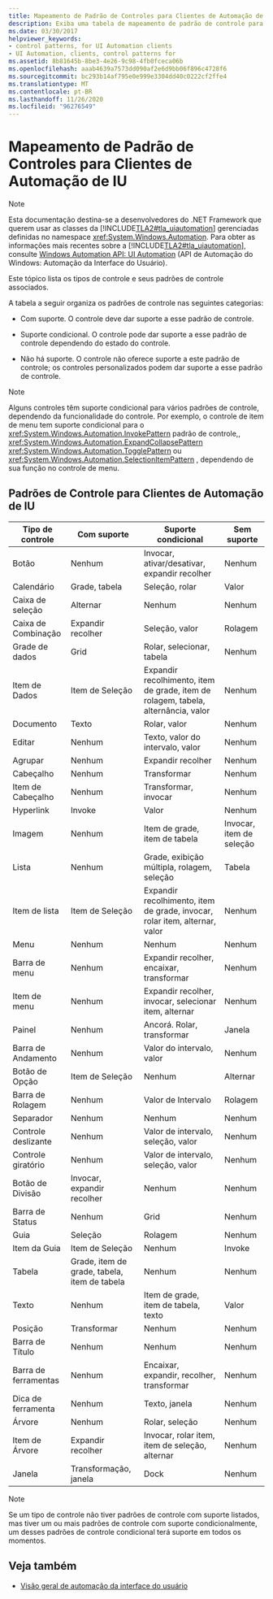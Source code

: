 ```yaml
---
title: Mapeamento de Padrão de Controles para Clientes de Automação de IU
description: Exiba uma tabela de mapeamento de padrão de controle para clientes de automação da interface do usuário. As ações para certos tipos de controle podem ter suporte, com suporte condicional ou sem suporte.
ms.date: 03/30/2017
helpviewer_keywords:
- control patterns, for UI Automation clients
- UI Automation, clients, control patterns for
ms.assetid: 8b81645b-8be3-4e26-9c98-4fb0fceca06b
ms.openlocfilehash: aaab4639a7573dd090af2e6d9bb06f896c4728f6
ms.sourcegitcommit: bc293b14af795e0e999e3304dd40c0222cf2ffe4
ms.translationtype: MT
ms.contentlocale: pt-BR
ms.lasthandoff: 11/26/2020
ms.locfileid: "96276549"
---
```

# <a name="control-pattern-mapping-for-ui-automation-clients"></a>Mapeamento de Padrão de Controles para Clientes de Automação de IU

> [!NOTE]
> Esta documentação destina-se a desenvolvedores do .NET Framework que querem usar as classes da [!INCLUDE[TLA2#tla_uiautomation](../../../includes/tla2sharptla-uiautomation-md.md)] gerenciadas definidas no namespace <xref:System.Windows.Automation>. Para obter as informações mais recentes sobre a [!INCLUDE[TLA2#tla_uiautomation](../../../includes/tla2sharptla-uiautomation-md.md)], consulte [Windows Automation API: UI Automation](/windows/win32/winauto/entry-uiauto-win32) (API de Automação do Windows: Automação da Interface do Usuário).  
  
 Este tópico lista os tipos de controle e seus padrões de controle associados.  
  
 A tabela a seguir organiza os padrões de controle nas seguintes categorias:  
  
- Com suporte. O controle deve dar suporte a esse padrão de controle.  
  
- Suporte condicional. O controle pode dar suporte a esse padrão de controle dependendo do estado do controle.  
  
- Não há suporte. O controle não oferece suporte a este padrão de controle; os controles personalizados podem dar suporte a esse padrão de controle.  
  
> [!NOTE]
> Alguns controles têm suporte condicional para vários padrões de controle, dependendo da funcionalidade do controle. Por exemplo, o controle de item de menu tem suporte condicional para o <xref:System.Windows.Automation.InvokePattern> padrão de controle,, <xref:System.Windows.Automation.ExpandCollapsePattern> <xref:System.Windows.Automation.TogglePattern> ou <xref:System.Windows.Automation.SelectionItemPattern> , dependendo de sua função no controle de menu.  
  
<a name="control_mapping_clients"></a>

## <a name="ui-automation-control-patterns-for-clients"></a>Padrões de Controle para Clientes de Automação de IU  
  
|Tipo de controle|Com suporte|Suporte condicional|Sem suporte|  
|------------------|---------------|-------------------------|-------------------|  
|Botão|Nenhum|Invocar, ativar/desativar, expandir recolher|Nenhum|  
|Calendário|Grade, tabela|Seleção, rolar|Valor|  
|Caixa de seleção|Alternar|Nenhum|Nenhum|  
|Caixa de Combinação|Expandir recolher|Seleção, valor|Rolagem|  
|Grade de dados|Grid|Rolar, selecionar, tabela|Nenhum|  
|Item de Dados|Item de Seleção|Expandir recolhimento, item de grade, item de rolagem, tabela, alternância, valor|Nenhum|  
|Documento|Texto|Rolar, valor|Nenhum|  
|Editar|Nenhum|Texto, valor do intervalo, valor|Nenhum|  
|Agrupar|Nenhum|Expandir recolher|Nenhum|  
|Cabeçalho|Nenhum|Transformar|Nenhum|  
|Item de Cabeçalho|Nenhum|Transformar, invocar|Nenhum|  
|Hyperlink|Invoke|Valor|Nenhum|  
|Imagem|Nenhum|Item de grade, item de tabela|Invocar, item de seleção|  
|Lista|Nenhum|Grade, exibição múltipla, rolagem, seleção|Tabela|  
|Item de lista|Item de Seleção|Expandir recolhimento, item de grade, invocar, rolar item, alternar, valor|Nenhum|  
|Menu|Nenhum|Nenhum|Nenhum|  
|Barra de menu|Nenhum|Expandir recolher, encaixar, transformar|Nenhum|  
|Item de menu|Nenhum|Expandir recolher, invocar, selecionar item, alternar|Nenhum|  
|Painel|Nenhum|Ancorá. Rolar, transformar|Janela|  
|Barra de Andamento|Nenhum|Valor do intervalo, valor|Nenhum|  
|Botão de Opção|Item de Seleção|Nenhum|Alternar|  
|Barra de Rolagem|Nenhum|Valor de Intervalo|Rolagem|  
|Separador|Nenhum|Nenhum|Nenhum|  
|Controle deslizante|Nenhum|Valor de intervalo, seleção, valor|Nenhum|  
|Controle giratório|Nenhum|Valor de intervalo, seleção, valor|Nenhum|  
|Botão de Divisão|Invocar, expandir recolher|Nenhum|Nenhum|  
|Barra de Status|Nenhum|Grid|Nenhum|  
|Guia|Seleção|Rolagem|Nenhum|  
|Item da Guia|Item de Seleção|Nenhum|Invoke|  
|Tabela|Grade, item de grade, tabela, item de tabela|Nenhum|Nenhum|  
|Texto|Nenhum|Item de grade, item de tabela, texto|Valor|  
|Posição|Transformar|Nenhum|Nenhum|  
|Barra de Título|Nenhum|Nenhum|Nenhum|  
|Barra de ferramentas|Nenhum|Encaixar, expandir, recolher, transformar|Nenhum|  
|Dica de ferramenta|Nenhum|Texto, janela|Nenhum|  
|Árvore|Nenhum|Rolar, seleção|Nenhum|  
|Item de Árvore|Expandir recolher|Invocar, rolar item, item de seleção, alternar|Nenhum|  
|Janela|Transformação, janela|Dock|Nenhum|  
  
> [!NOTE]
> Se um tipo de controle não tiver padrões de controle com suporte listados, mas tiver um ou mais padrões de controle com suporte condicionalmente, um desses padrões de controle condicional terá suporte em todos os momentos.  
  
## <a name="see-also"></a>Veja também

- [Visão geral de automação da interface do usuário](ui-automation-overview.md)
